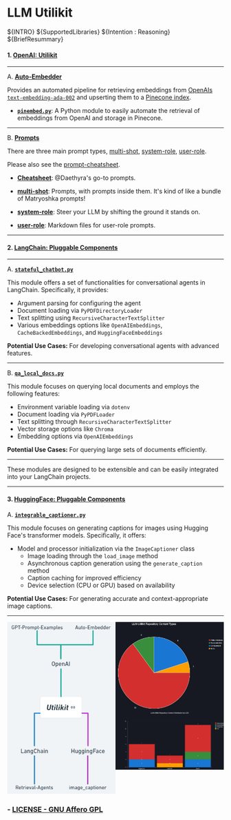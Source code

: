 # LLM Utilikit

${INTRO}
${SupportedLibraries}
${Intention : Reasoning}
${BriefResummary}

#### 1. **[OpenAI: Utilikit](./OpenAI/)**

---

A. **[Auto-Embedder](./OpenAI/Auto-Embedder)**

Provides an automated pipeline for retrieving embeddings from [OpenAIs `text-embedding-ada-002`](https://platform.openai.com/docs/guides/embeddings) and upserting them to a [Pinecone index](https://docs.pinecone.io/docs/indexes).

- **[`pinembed.py`](./OpenAI/Auto-Embedder/pinembed.py)**: A Python module to easily automate the retrieval of embeddings from OpenAI and storage in Pinecone.

---

B. **[Prompts](./OpenAI/Prompts/)**

There are three main prompt types, [multi-shot](./OpenAI/Prompts/multi-shot), [system-role](./OpenAI/Prompts/system-role), [user-role](./OpenAI/Prompts/user-role).

Please also see the [prompt-cheatsheet](./OpenAI/Prompts/prompt-cheatsheet.md).

- **[Cheatsheet](./OpenAI/Prompts/prompt-cheatsheet.md)**: @Daethyra's go-to prompts.

- **[multi-shot](./OpenAI/Prompts/multi-shot)**: Prompts, with prompts inside them. 
It's kind of like a bundle of Matryoshka prompts!

- **[system-role](./OpenAI/Prompts/system-role)**: Steer your LLM by shifting the ground it stands on.

- **[user-role](./OpenAI/Prompts/user-role)**: Markdown files for user-role prompts.

---

#### 2. **[LangChain: Pluggable Components](./LangChain/)**

---

A. **[`stateful_chatbot.py`](./LangChain/Retrieval-Agents/stateful_chatbot.py)**

This module offers a set of functionalities for conversational agents in LangChain. Specifically, it provides:

- Argument parsing for configuring the agent
- Document loading via `PyPDFDirectoryLoader`
- Text splitting using `RecursiveCharacterTextSplitter`
- Various embeddings options like `OpenAIEmbeddings`, `CacheBackedEmbeddings`, and `HuggingFaceEmbeddings`

**Potential Use Cases:** For developing conversational agents with advanced features.

---

B. **[`qa_local_docs.py`](./LangChain/Retrieval-Agents/qa_local_docs.py)**

This module focuses on querying local documents and employs the following features:

- Environment variable loading via `dotenv`
- Document loading via `PyPDFLoader`
- Text splitting through `RecursiveCharacterTextSplitter`
- Vector storage options like `Chroma`
- Embedding options via `OpenAIEmbeddings`

**Potential Use Cases:** For querying large sets of documents efficiently.

---

These modules are designed to be extensible and can be easily integrated into your LangChain projects.

---

#### 3. **[HuggingFace: Pluggable Components](./HuggingFace/)**

A. **[`integrable_captioner.py`](./HuggingFace\image_captioner\integrable_image_captioner.py)**

This module focuses on generating captions for images using Hugging Face's transformer models. Specifically, it offers:

- Model and processor initialization via the `ImageCaptioner` class
  - Image loading through the `load_image` method
  - Asynchronous caption generation using the `generate_caption` method
  - Caption caching for improved efficiency
  - Device selection (CPU or GPU) based on availability

**Potential Use Cases:** For generating accurate and context-appropriate image captions.

---

<div style="display: flex; flex-direction: row;">
  <div style="flex: 1;">
    <img src=".github\mindmap_2023-10-07.jpg" alt="Creation Date: Oct 7th, 2023" width="256"/>
  </div>
  <div style="flex: 1; display: flex; flex-direction: column;">
    <img src=".github\pie_chart.jpg" alt="Creation Date: Oct 7th, 2023" width="450"/>
    <img src=".github\bar_graph.jpg" alt="Creation Date: Oct 7th, 2023" width="450"/>
  </div>
</div>

### - [LICENSE - GNU Affero GPL](./LICENSE)